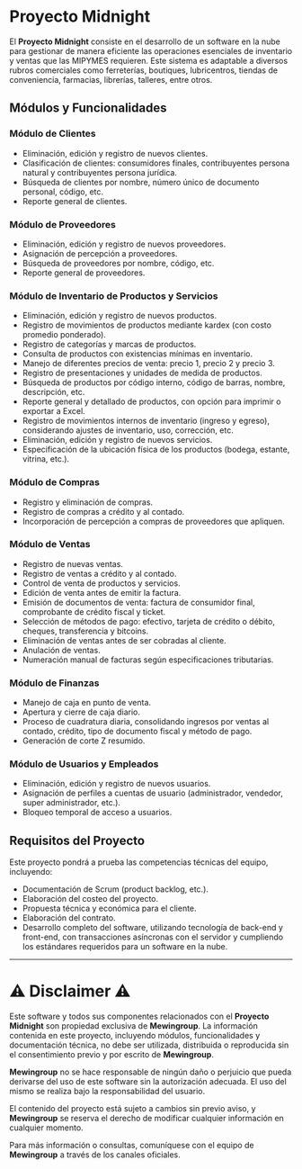 # Proyecto Midnight

El **Proyecto Midnight** consiste en el desarrollo de un software en la nube para gestionar de manera eficiente las operaciones esenciales de inventario y ventas que las MIPYMES requieren. Este sistema es adaptable a diversos rubros comerciales como ferreterías, boutiques, lubricentros, tiendas de conveniencia, farmacias, librerías, talleres, entre otros.

## Módulos y Funcionalidades

### Módulo de Clientes
- Eliminación, edición y registro de nuevos clientes.
- Clasificación de clientes: consumidores finales, contribuyentes persona natural y contribuyentes persona jurídica.
- Búsqueda de clientes por nombre, número único de documento personal, código, etc.
- Reporte general de clientes.

### Módulo de Proveedores
- Eliminación, edición y registro de nuevos proveedores.
- Asignación de percepción a proveedores.
- Búsqueda de proveedores por nombre, código, etc.
- Reporte general de proveedores.

### Módulo de Inventario de Productos y Servicios
- Eliminación, edición y registro de nuevos productos.
- Registro de movimientos de productos mediante kardex (con costo promedio ponderado).
- Registro de categorías y marcas de productos.
- Consulta de productos con existencias mínimas en inventario.
- Manejo de diferentes precios de venta: precio 1, precio 2 y precio 3.
- Registro de presentaciones y unidades de medida de productos.
- Búsqueda de productos por código interno, código de barras, nombre, descripción, etc.
- Reporte general y detallado de productos, con opción para imprimir o exportar a Excel.
- Registro de movimientos internos de inventario (ingreso y egreso), considerando ajustes de inventario, uso, corrección, etc.
- Eliminación, edición y registro de nuevos servicios.
- Especificación de la ubicación física de los productos (bodega, estante, vitrina, etc.).

### Módulo de Compras
- Registro y eliminación de compras.
- Registro de compras a crédito y al contado.
- Incorporación de percepción a compras de proveedores que apliquen.

### Módulo de Ventas
- Registro de nuevas ventas.
- Registro de ventas a crédito y al contado.
- Control de venta de productos y servicios.
- Edición de venta antes de emitir la factura.
- Emisión de documentos de venta: factura de consumidor final, comprobante de crédito fiscal y ticket.
- Selección de métodos de pago: efectivo, tarjeta de crédito o débito, cheques, transferencia y bitcoins.
- Eliminación de ventas antes de ser cobradas al cliente.
- Anulación de ventas.
- Numeración manual de facturas según especificaciones tributarias.

### Módulo de Finanzas
- Manejo de caja en punto de venta.
- Apertura y cierre de caja diario.
- Proceso de cuadratura diaria, consolidando ingresos por ventas al contado, crédito, tipo de documento fiscal y método de pago.
- Generación de corte Z resumido.

### Módulo de Usuarios y Empleados
- Eliminación, edición y registro de nuevos usuarios.
- Asignación de perfiles a cuentas de usuario (administrador, vendedor, super administrador, etc.).
- Bloqueo temporal de acceso a usuarios.

## Requisitos del Proyecto
Este proyecto pondrá a prueba las competencias técnicas del equipo, incluyendo:
- Documentación de Scrum (product backlog, etc.).
- Elaboración del costeo del proyecto.
- Propuesta técnica y económica para el cliente.
- Elaboración del contrato.
- Desarrollo completo del software, utilizando tecnología de back-end y front-end, con transacciones asíncronas con el servidor y cumpliendo los estándares requeridos para un software en la nube.

---

# ⚠️ Disclaimer ⚠️

Este software y todos sus componentes relacionados con el **Proyecto Midnight** son propiedad exclusiva de **Mewingroup**. La información contenida en este proyecto, incluyendo módulos, funcionalidades y documentación técnica, no debe ser utilizada, distribuida o reproducida sin el consentimiento previo y por escrito de **Mewingroup**.

**Mewingroup** no se hace responsable de ningún daño o perjuicio que pueda derivarse del uso de este software sin la autorización adecuada. El uso del mismo se realiza bajo la responsabilidad del usuario. 

El contenido del proyecto está sujeto a cambios sin previo aviso, y **Mewingroup** se reserva el derecho de modificar cualquier información en cualquier momento.

Para más información o consultas, comuníquese con el equipo de **Mewingroup** a través de los canales oficiales.
